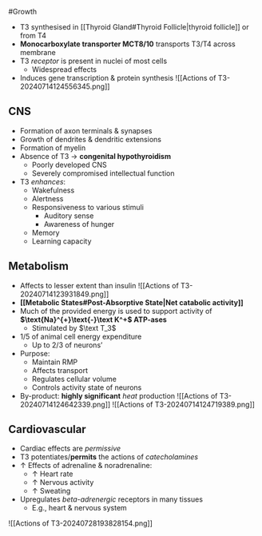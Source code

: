 #Growth

- T3 synthesised in [[Thyroid Gland#Thyroid Follicle|thyroid follicle]] or from T4
- **Monocarboxylate transporter MCT8/10** transports T3/T4 across membrane
- T3 *receptor* is present in nuclei of most cells
	- Widespread effects
- Induces gene transcription & protein synthesis
![[Actions of T3-20240714124556345.png]]
## CNS
- Formation of axon terminals & synapses
- Growth of dendrites & dendritic extensions
- Formation of myelin
- Absence of T3 → **congenital hypothyroidism**
	- Poorly developed CNS
	- Severely compromised intellectual function
- T3 *enhances*:
	- Wakefulness
	- Alertness
	- Responsiveness to various stimuli
		- Auditory sense
		- Awareness of hunger
	- Memory
	- Learning capacity
## Metabolism
- Affects to lesser extent than insulin
![[Actions of T3-20240714123931849.png]]
- **[[Metabolic States#Post-Absorptive State|Net catabolic activity]]**
- Much of the provided energy is used to support activity of **$\text{Na}^{+}\text{-}\text K^+$ ATP-ases** 
	- Stimulated by $\text T_3$
- 1/5 of animal cell energy expenditure
	- Up to 2/3 of neurons’
- Purpose:
	- Maintain RMP
	- Affects transport
	- Regulates cellular volume
	- Controls activity state of neurons
- By-product: **highly significant** *heat* production
![[Actions of T3-20240714124642339.png]]
![[Actions of T3-20240714124719389.png]]
## Cardiovascular
- Cardiac effects are *permissive*
- T3 potentiates/**permits** the actions of *catecholamines*
- $\uparrow$ Effects of adrenaline & noradrenaline:
	- $\uparrow$ Heart rate
	- $\uparrow$ Nervous activity
	- $\uparrow$ Sweating
- Upregulates *beta-adrenergic* receptors in many tissues
	- E.g., heart & nervous system

![[Actions of T3-20240728193828154.png]]